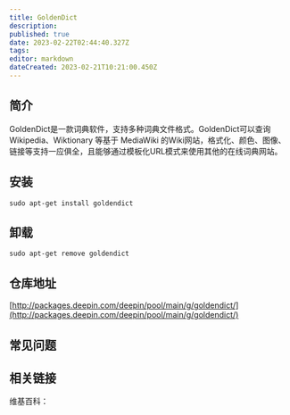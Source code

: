 ```yaml
---
title: GoldenDict
description: 
published: true
date: 2023-02-22T02:44:40.327Z
tags: 
editor: markdown
dateCreated: 2023-02-21T10:21:00.450Z
---
```


## 简介

GoldenDict是一款词典软件，支持多种词典文件格式。GoldenDict可以查询Wikipedia、Wiktionary 等基于 MediaWiki 的Wiki网站，格式化、颜色、图像、链接等支持一应俱全，且能够通过模板化URL模式来使用其他的在线词典网站。

## 安装

`sudo apt-get install goldendict`

## 卸载

`sudo apt-get remove goldendict`

## 仓库地址

[http://packages.deepin.com/deepin/pool/main/g/goldendict/](http://packages.deepin.com/deepin/pool/main/g/goldendict/)

## 常见问题

## 相关链接

维基百科：
